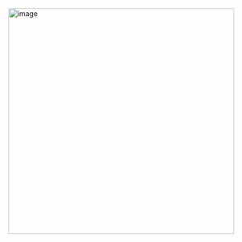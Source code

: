 <img width="449" alt="image" src="https://user-images.githubusercontent.com/86466557/208024461-be8ce55a-09fd-44fb-80fc-4a79d8d2fa88.png">
